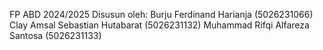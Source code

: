 FP ABD 2024/2025
Disusun oleh:
Burju Ferdinand Harianja		(5026231066)
Clay Amsal Sebastian Hutabarat	(5026231132)
Muhammad Rifqi Alfareza Santosa	(5026231133)

